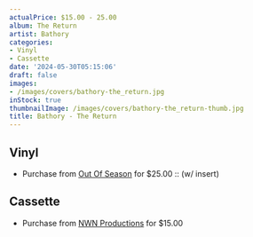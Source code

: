 ```yaml
---
actualPrice: $15.00 - 25.00
album: The Return
artist: Bathory
categories:
- Vinyl
- Cassette
date: '2024-05-30T05:15:06'
draft: false
images:
- /images/covers/bathory-the_return.jpg
inStock: true
thumbnailImage: /images/covers/bathory-the_return-thumb.jpg
title: Bathory - The Return
---
```


## Vinyl
* Purchase from [Out Of Season](https://www.outofseasonlabel.com/products/bathory-the-return-vinyl-lp-w-insert) for $25.00 :: (w/ insert)
## Cassette
* Purchase from [NWN Productions](http://shop.nwnprod.com/index.php?route=product/product&path=73&product_id=50578&sort=pd.name&order=ASC) for $15.00
